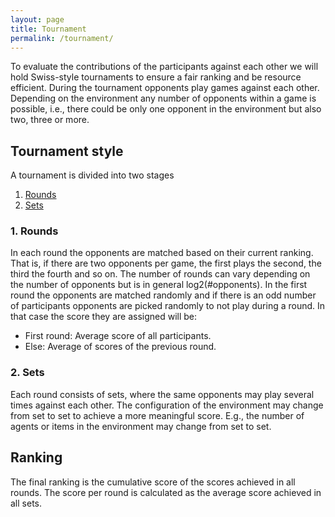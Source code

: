 ```yaml
---
layout: page
title: Tournament
permalink: /tournament/
---
```


To evaluate the contributions of the participants against each other we will hold Swiss-style tournaments to ensure a fair ranking and be resource efficient. During the tournament opponents play games against each other. Depending on the environment any number of opponents within a game is possible, i.e., there could be only one opponent in the environment but also two, three or more.

## Tournament style

A tournament is divided into two stages

1. [Rounds](#1-rounds)
2. [Sets](#2-sets)

### 1. Rounds

In each round the opponents are matched based on their current ranking. That is, if there are two opponents per game, the first plays the second, the third the fourth and so on. The number of rounds can vary depending on the number of opponents but is in general log2(#opponents). In the first round the opponents are matched randomly and if there is an odd number of participants opponents are picked randomly to not play during a round. In that case the score they are assigned will be:

- First round: Average score of all participants.
- Else: Average of scores of the previous round. 

### 2. Sets

Each round consists of sets, where the same opponents may play several times against each other. The configuration of the environment may change from set to set to achieve a more meaningful score. E.g., the number of agents or items in the environment may change from set to set. 

## Ranking

The final ranking is the cumulative score of the scores achieved in all rounds. The score per round is calculated as the average score achieved in all sets.